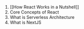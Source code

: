 
1. [[How React Works in a Nutshell]]
2. Core Concepts of React
4. What is Serverless Architecture
4. What is NextJS
